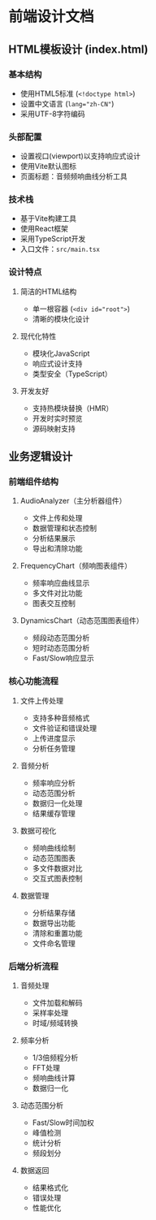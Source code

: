 # 前端设计文档

## HTML模板设计 (index.html)

### 基本结构
- 使用HTML5标准 (`<!doctype html>`)
- 设置中文语言 (`lang="zh-CN"`)
- 采用UTF-8字符编码

### 头部配置
- 设置视口(viewport)以支持响应式设计
- 使用Vite默认图标
- 页面标题：音频频响曲线分析工具

### 技术栈
- 基于Vite构建工具
- 使用React框架
- 采用TypeScript开发
- 入口文件：`src/main.tsx`

### 设计特点
1. 简洁的HTML结构
   - 单一根容器 (`<div id="root">`)
   - 清晰的模块化设计

2. 现代化特性
   - 模块化JavaScript
   - 响应式设计支持
   - 类型安全（TypeScript）

3. 开发友好
   - 支持热模块替换（HMR）
   - 开发时实时预览
   - 源码映射支持

## 业务逻辑设计

### 前端组件结构
1. AudioAnalyzer（主分析器组件）
   - 文件上传和处理
   - 数据管理和状态控制
   - 分析结果展示
   - 导出和清除功能

2. FrequencyChart（频响图表组件）
   - 频率响应曲线显示
   - 多文件对比功能
   - 图表交互控制

3. DynamicsChart（动态范围图表组件）
   - 频段动态范围分析
   - 短时动态范围分析
   - Fast/Slow响应显示

### 核心功能流程
1. 文件上传处理
   - 支持多种音频格式
   - 文件验证和错误处理
   - 上传进度显示
   - 分析任务管理

2. 音频分析
   - 频率响应分析
   - 动态范围分析
   - 数据归一化处理
   - 结果缓存管理

3. 数据可视化
   - 频响曲线绘制
   - 动态范围图表
   - 多文件数据对比
   - 交互式图表控制

4. 数据管理
   - 分析结果存储
   - 数据导出功能
   - 清除和重置功能
   - 文件命名管理

### 后端分析流程
1. 音频处理
   - 文件加载和解码
   - 采样率处理
   - 时域/频域转换

2. 频率分析
   - 1/3倍频程分析
   - FFT处理
   - 频响曲线计算
   - 数据归一化

3. 动态范围分析
   - Fast/Slow时间加权
   - 峰值检测
   - 统计分析
   - 频段划分

4. 数据返回
   - 结果格式化
   - 错误处理
   - 性能优化 